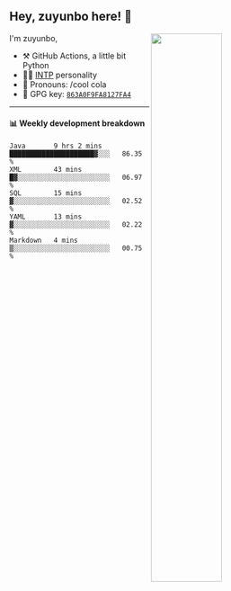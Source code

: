 

## Hey, zuyunbo here! :wave: 
[<img align="right" width="50%" src="https://github-readme-stats.vercel.app/api?username=zuyunbo&theme=dark&show_icons=true">](https://metrics.lecoq.io/ouuan?template=classic)

I'm zuyunbo,

-   :hammer_and_pick: GitHub Actions, a little bit Python
-   :man_scientist: [INTP](https://www.16personalities.com/profiles/3302586f07ca3) personality
-   :man: Pronouns: /cool cola
-   :key: GPG key: [`863A0F9FA8127FA4`](https://github.com/zuyunbo.gpg)

---

#### :bar_chart: Weekly development breakdown
<!--START_SECTION:waka-->
```text
Java       9 hrs 2 mins    █████████████████████▓░░░   86.35 % 
XML        43 mins         █▓░░░░░░░░░░░░░░░░░░░░░░░   06.97 % 
SQL        15 mins         ▓░░░░░░░░░░░░░░░░░░░░░░░░   02.52 % 
YAML       13 mins         ▓░░░░░░░░░░░░░░░░░░░░░░░░   02.22 % 
Markdown   4 mins          ▒░░░░░░░░░░░░░░░░░░░░░░░░   00.75 % 
```
<!--END_SECTION:waka-->

